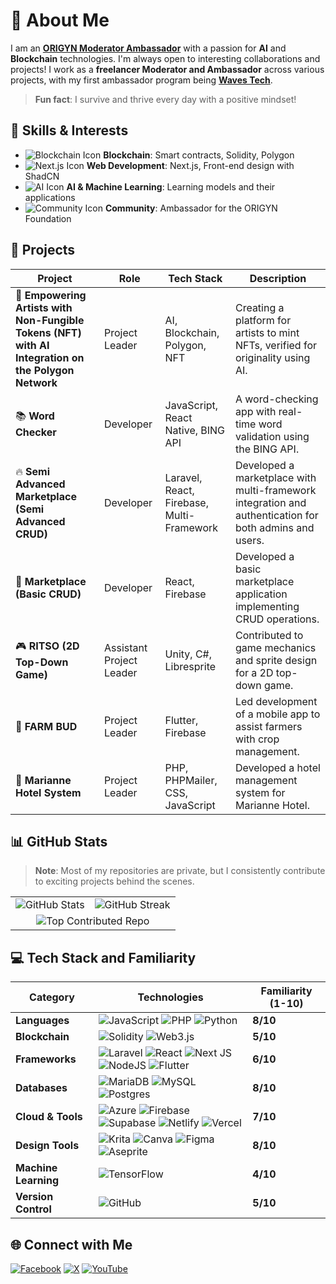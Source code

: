 # 👋 About Me  
I am an [**ORIGYN Moderator Ambassador**](https://www.origyn.com/) with a passion for **AI** and **Blockchain** technologies. I'm always open to interesting collaborations and projects! I work as a **freelancer Moderator and Ambassador** across various projects, with my first ambassador program being [**Waves Tech**](https://waves.tech/).  
> **Fun fact**: I survive and thrive every day with a positive mindset!


## 🚀 Skills & Interests  
- ![Blockchain Icon](https://img.shields.io/badge/Blockchain-232F3E?style=for-the-badge&logo=blockchain&logoColor=white) **Blockchain**: Smart contracts, Solidity, Polygon  
- ![Next.js Icon](https://img.shields.io/badge/Next.js-000000?style=for-the-badge&logo=nextdotjs&logoColor=white) **Web Development**: Next.js, Front-end design with ShadCN  
- ![AI Icon](https://img.shields.io/badge/AI-0000FF?style=for-the-badge&logo=ai&logoColor=white) **AI & Machine Learning**: Learning models and their applications  
- ![Community Icon](https://img.shields.io/badge/Community-FF4500?style=for-the-badge&logo=community&logoColor=white) **Community**: Ambassador for the ORIGYN Foundation


## 📂 Projects

| **Project**                                                         | **Role**                     | **Tech Stack**                              | **Description**                                                                 |
|----------------------------------------------------------------------|------------------------------|---------------------------------------------|---------------------------------------------------------------------------------|
| 🎨 **Empowering Artists with Non-Fungible Tokens (NFT) with AI Integration on the Polygon Network** | Project Leader               | AI, Blockchain, Polygon, NFT                | Creating a platform for artists to mint NFTs, verified for originality using AI.|
| 📚 **Word Checker**                                                  | Developer                    | JavaScript, React Native, BING API          | A word-checking app with real-time word validation using the BING API.           |
| 🔥 **Semi Advanced Marketplace (Semi Advanced CRUD)**                | Developer                    | Laravel, React, Firebase, Multi-Framework   | Developed a marketplace with multi-framework integration and authentication for both admins and users. |
| 🛒 **Marketplace (Basic CRUD)**                                       | Developer                    | React, Firebase                             | Developed a basic marketplace application implementing CRUD operations.          |
| 🎮 **RITSO (2D Top-Down Game)**                                       | Assistant Project Leader      | Unity, C#, Libresprite                      | Contributed to game mechanics and sprite design for a 2D top-down game.          |
| 🌱 **FARM BUD**                                                      | Project Leader               | Flutter, Firebase                           | Led development of a mobile app to assist farmers with crop management.          |
| 🏨 **Marianne Hotel System**                                          | Project Leader               | PHP, PHPMailer, CSS, JavaScript             | Developed a hotel management system for Marianne Hotel.                         |





## 📊 GitHub Stats

> **Note**: Most of my repositories are private, but I consistently contribute to exciting projects behind the scenes.

<table>
  <tr>
    <td><img src="https://github-readme-stats.vercel.app/api?username=jazznase&theme=dark&hide_border=false&include_all_commits=true&count_private=true" alt="GitHub Stats" /></td>
    <td><img src="https://github-readme-streak-stats.herokuapp.com/?user=jazznase&theme=dark&hide_border=false" alt="GitHub Streak" /></td>
  </tr>
  <tr>
    <td colspan="2" align="center"><img src="https://github-contributor-stats.vercel.app/api?username=jazznase&limit=5&theme=dark&combine_all_yearly_contributions=true" alt="Top Contributed Repo" /></td>
  </tr>
</table>

## 💻 Tech Stack and Familiarity

| **Category**         | **Technologies**                                                                                                                                                                                                                                                                                                                                                                                                                          | **Familiarity (1-10)** |
|----------------------|---------------------------------------------------------------------------------------------------------------------------------------------------------------------------------------------------------------------------------------------------------------------------------------------------------------------------------------------------------------------------------------------------------------------------------------------|------------------------|
| **Languages**        | ![JavaScript](https://img.shields.io/badge/javascript-%23323330.svg?style=for-the-badge&logo=javascript&logoColor=%23F7DF1E)  ![PHP](https://img.shields.io/badge/php-%23777BB4.svg?style=for-the-badge&logo=php&logoColor=white) ![Python](https://img.shields.io/badge/python-3670A0?style=for-the-badge&logo=python&logoColor=ffdd54) | **8/10**               |
| **Blockchain**       | ![Solidity](https://img.shields.io/badge/Solidity-%23363636.svg?style=for-the-badge&logo=solidity&logoColor=white) ![Web3.js](https://img.shields.io/badge/web3.js-F16822?style=for-the-badge&logo=web3.js&logoColor=white)                                                                                                                                                                                                              | **5/10**               |
| **Frameworks**       | ![Laravel](https://img.shields.io/badge/laravel-%23FF2D20.svg?style=for-the-badge&logo=laravel&logoColor=white) ![React](https://img.shields.io/badge/react-%2320232a.svg?style=for-the-badge&logo=react&logoColor=%2361DAFB) ![Next JS](https://img.shields.io/badge/Next-black?style=for-the-badge&logo=next.js&logoColor=white) ![NodeJS](https://img.shields.io/badge/node.js-6DA55F?style=for-the-badge&logo=node.js&logoColor=white) ![Flutter](https://img.shields.io/badge/Flutter-%2302569B.svg?style=for-the-badge&logo=Flutter&logoColor=white) | **6/10**               |
| **Databases**        | ![MariaDB](https://img.shields.io/badge/MariaDB-003545?style=for-the-badge&logo=mariadb&logoColor=white)  ![MySQL](https://img.shields.io/badge/mysql-4479A1.svg?style=for-the-badge&logo=mysql&logoColor=white) ![Postgres](https://img.shields.io/badge/postgres-%23316192.svg?style=for-the-badge&logo=postgresql&logoColor=white) | **8/10**               |
| **Cloud & Tools**    | ![Azure](https://img.shields.io/badge/azure-%230072C6.svg?style=for-the-badge&logo=microsoftazure&logoColor=white) ![Firebase](https://img.shields.io/badge/firebase-%23039BE5.svg?style=for-the-badge&logo=firebase) ![Supabase](https://img.shields.io/badge/supabase-%2340E0D0.svg?style=for-the-badge&logo=supabase&logoColor=white) ![Netlify](https://img.shields.io/badge/netlify-%23000000.svg?style=for-the-badge&logo=netlify&logoColor=#00C7B7) ![Vercel](https://img.shields.io/badge/vercel-%23000000.svg?style=for-the-badge&logo=vercel&logoColor=white) | **7/10**               |
| **Design Tools**     | ![Krita](https://img.shields.io/badge/Krita-203759?style=for-the-badge&logo=krita&logoColor=EEF37B) ![Canva](https://img.shields.io/badge/Canva-%2300C4CC.svg?style=for-the-badge&logo=Canva&logoColor=white) ![Figma](https://img.shields.io/badge/figma-%23F24E1E.svg?style=for-the-badge&logo=figma&logoColor=white) ![Aseprite](https://img.shields.io/badge/Aseprite-FFFFFF?style=for-the-badge&logo=Aseprite&logoColor=#7D929E) | **8/10**               |
| **Machine Learning** | ![TensorFlow](https://img.shields.io/badge/TensorFlow-%23FF6F00.svg?style=for-the-badge&logo=TensorFlow&logoColor=white)                                                                                                                                                                                                                                                                                                                   | **4/10**               |
| **Version Control**  | ![GitHub](https://img.shields.io/badge/github-%23121011.svg?style=for-the-badge&logo=github&logoColor=white)                                                                                                                                                                                                                                                                                                                               | **5/10**               |


## 🌐 Connect with Me  
[![Facebook](https://img.shields.io/badge/Facebook-%231877F2.svg?logo=Facebook&logoColor=white)](https://facebook.com/jazz.nase.14) 
[![X](https://img.shields.io/badge/X-black.svg?logo=X&logoColor=white)](https://x.com/JazzMichaelNase) 
[![YouTube](https://img.shields.io/badge/YouTube-%23FF0000.svg?logo=YouTube&logoColor=white)](https://youtube.com/@JazzMichaelNase)



<!-- Proudly created with GPRM ( https://gprm.itsvg.in ) -->

